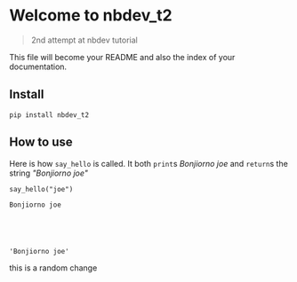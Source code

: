 # Welcome to nbdev_t2 
> 2nd attempt at nbdev tutorial


This file will become your README and also the index of your documentation.

## Install

`pip install nbdev_t2`

## How to use

Here is how `say_hello` is called. It both `print`s _Bonjiorno joe_ and `return`s the string _"Bonjiorno joe"_

```
say_hello("joe")
```

    Bonjiorno joe





    'Bonjiorno joe'



this is a random change
